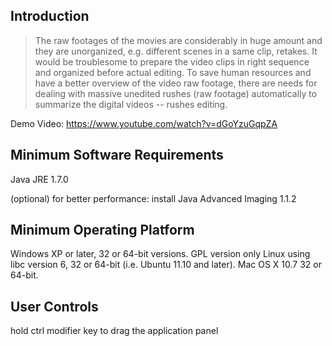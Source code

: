 
Introduction
----------------
>The raw footages of the movies are considerably in huge amount and they are unorganized, e.g. different scenes in a same clip, retakes. It would be troublesome to prepare the video clips in right sequence and organized before actual editing. To save human resources and have a better overview of the video raw footage, there are needs for dealing with massive unedited rushes (raw footage) automatically to summarize the digital videos -- rushes editing.

Demo Video: https://www.youtube.com/watch?v=dGoYzuGqpZA


Minimum Software Requirements
-------------
Java JRE 1.7.0

(optional) for better performance: install Java Advanced Imaging 1.1.2


Minimum Operating Platform
-------------
Windows XP or later, 32 or 64-bit versions. GPL version only
Linux using libc version 6, 32 or 64-bit (i.e. Ubuntu 11.10 and later).
Mac OS X 10.7 32 or 64-bit.



User Controls
-------------
hold ctrl modifier key to drag the application panel